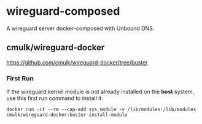 # wireguard-composed
A wireguard server docker-composed with Unbound DNS.


## cmulk/wireguard-docker


https://github.com/cmulk/wireguard-docker/tree/buster

### First Run
If the wireguard kernel module is not already installed on the __host__ system, use this first run command to install it:
```
docker run -it --rm --cap-add sys_module -v /lib/modules:/lib/modules cmulk/wireguard-docker:buster install-module
```
